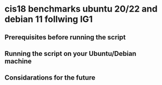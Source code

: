 # cis18 benchmarks ubuntu 20/22 and debian 11 follwing IG1

## Prerequisites before running the script

## Running the script on your Ubuntu/Debian machine

## Considarations for the future
